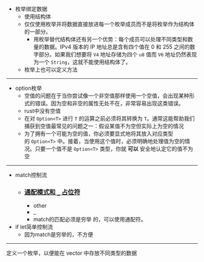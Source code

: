 
- 枚举绑定数据
	- 使用结构体
	- 仅仅使用枚举并将数据直接放进每一个枚举成员而不是将枚举作为结构体的一部分。
		- 用枚举替代结构体还有另一个优势：每个成员可以处理不同类型和数量的数据。IPv4 版本的 IP 地址总是含有四个值在 0 和 255 之间的数字部分。如果我们想要将 `V4` 地址存储为四个 `u8` 值而 `V6` 地址仍然表现为一个 `String`，这就不能使用结构体了。
	- 枚举上也可以定义方法



---


- option枚举
	- 空值的问题在于当你尝试像一个非空值那样使用一个空值，会出现某种形式的错误。因为空和非空的属性无处不在，非常容易出现这类错误。
	- rust中没有空值
	- 在对 `Option<T>` 进行 `T` 的运算之前必须将其转换为 `T`。通常这能帮助我们捕获到空值最常见的问题之一：假设某值不为空但实际上为空的情况
	- 为了拥有一个可能为空的值，你必须要显式地将其放入对应类型的 `Option<T>` 中。接着，当使用这个值时，必须明确地处理值为空的情况。只要一个值不是 `Option<T>` 类型，你就 **可以** 安全地认定它的值不为空



---


- match控制流
	- ### [通配模式和 `_` 占位符](https://rustwiki.org/zh-CN/book/ch06-02-match.html#%E9%80%9A%E9%85%8D%E6%A8%A1%E5%BC%8F%E5%92%8C-_-%E5%8D%A0%E4%BD%8D%E7%AC%A6)
		- other
		- _
		- match的匹配必须是穷举 的，可以使用通配符。
- if let简单控制流
	- 因为match是穷举的，不方便



---
定义一个枚举，以便能在 vector 中存放不同类型的数据


